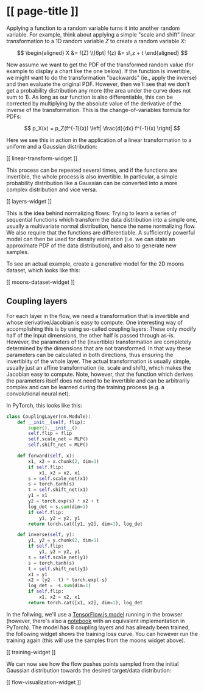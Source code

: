 # [[ page-title ]]

Applying a function to a random variable turns it into another random variable. For example, think
about applying a simple "scale and shift" linear transformation to a 1D random variable $Z$ to
create a random variable $X$:

$$
\begin{aligned}
X &= f(Z) \\[6pt]
f(z) &= s\,z + t
\end{aligned}
$$

Now assume we want to get the PDF of the transformed random value (for example to display a chart
like the one below). If the function is invertible, we might want to do the transformation
"backwards" (ie., apply the inverse) and then evaluate the original PDF.  However, then we'll see
that we don't get a probability distribution any more (the area under the curve does not sum to 1).
As long as our function is also differentiable, this can be corrected by multiplying by the absolute
value of the derivative of the inverse of the transformation. This is the change-of-variables
formula for PDFs:

$$
p_X(x) = p_Z(f^{-1}(x)) \left| \frac{d}{dx} f^{-1}(x) \right|
$$

Here we see this in action in the application of a linear transformation to a uniform and a Gaussian
distribution:

[[ linear-transform-widget ]]

This process can be repeated several times, and if the functions are invertible, the whole process
is also invertible. In particular, a simple probability distribution like a Gaussian can be
converted into a more complex distribution and vice versa.

[[ layers-widget ]]

This is the idea behind normalizing flows: Trying to learn a series of sequential functions which
transform the data distribution into a simple one, usually a multivariate normal distribution, hence
the name normalizing flow. We also require that the functions are differentiable. A sufficiently
powerful model can then be used for density estimation (i.e. we can state an approximate PDF of the
data distribution), and also to generate new samples.

To see an actual example, create a generative model for the 2D moons dataset, which looks like this:

[[ moons-dataset-widget ]]

## Coupling layers

For each layer in the flow, we need a transformation that is invertible and whose
derivative/Jacobian is easy to compute. One interesting way of accomplishing this is by using
so-called coupling layers: These only modify half of the input dimensions, the other half is passed
through as-is. However, the parameters of the (invertible) transformation are completely determined
by the dimensions that are not transformed. In that way these parameters can be calculated in both
directions, thus ensuring the invertiblity of the whole layer. The actual transformation is usually
simple, usually just an affine transformation (ie. scale and shift), which makes the Jacobian easy
to compute. Note, however, that the function which derives the parameters itself does not need to be
invertible and can be arbitrarily complex and can be learned during the training process (e.g. a
convolutional neural net).

In PyTorch, this looks like this:

```python
class CouplingLayer(nn.Module):
    def __init__(self, flip):
        super().__init__()
        self.flip = flip
        self.scale_net = MLP()
        self.shift_net = MLP()

    def forward(self, x):
        x1, x2 = x.chunk(2, dim=1)
        if self.flip:
            x1, x2 = x2, x1
        s = self.scale_net(x1)
        s = torch.tanh(s)
        t = self.shift_net(x1)
        y1 = x1
        y2 = torch.exp(s) * x2 + t
        log_det = s.sum(dim=1)
        if self.flip:
            y1, y2 = y2, y1
        return torch.cat([y1, y2], dim=1), log_det

    def inverse(self, y):
        y1, y2 = y.chunk(2, dim=1)
        if self.flip:
            y1, y2 = y2, y1
        s = self.scale_net(y1)
        s = torch.tanh(s)
        t = self.shift_net(y1)
        x1 = y1
        x2 = (y2 - t) * torch.exp(-s)
        log_det = -s.sum(dim=1)
        if self.flip:
            x1, x2 = x2, x1
        return torch.cat([x1, x2], dim=1), log_det
```

In the follwing, we'll use a
[TensorFlow.js model](https://github.com/mariogemoll/normalizing-flows/blob/main/ts/src/model.ts)
running in the browser (however, there's also a
[notebook](https://github.com/mariogemoll/normalizing-flows/blob/main/py/normalizing-flows.ipynb)
with an equivalent implementation in PyTorch). The model has 8 coupling layers and has already been
trained, the following widget shows the training loss curve. You can however run the training again
(this will use the samples from the moons widget above).

<!-- TODO: Loss function derivation -->

[[ training-widget ]]

We can now see how the flow pushes points sampled from the initial Gaussian distribution towards
the desired target/data distribution:

[[ flow-visualization-widget ]]
